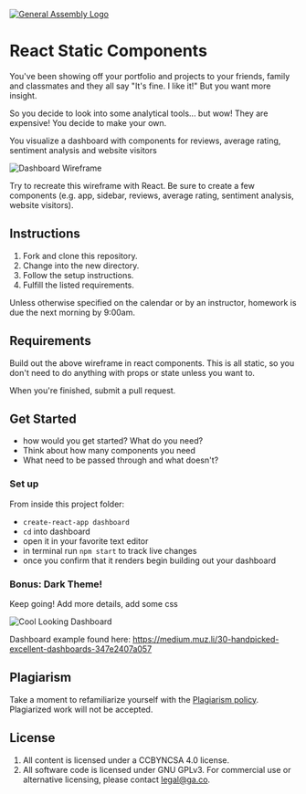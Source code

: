 [![General Assembly Logo](https://camo.githubusercontent.com/1a91b05b8f4d44b5bbfb83abac2b0996d8e26c92/687474703a2f2f692e696d6775722e636f6d2f6b6538555354712e706e67)](https://generalassemb.ly/education/web-development-immersive)

# React Static Components

You've been showing off your portfolio and projects to your friends, family and
classmates and they all say "It's fine. I like it!" But you want more insight.

So you decide to look into some analytical tools... but wow! They are expensive!
You decide to make your own.

You visualize a dashboard with components for reviews, average rating,
sentiment analysis and website visitors

![Dashboard Wireframe](https://i.imgur.com/5mCo2tV.png)

Try to recreate this wireframe with React. Be sure to create a few components
(e.g. app, sidebar, reviews, average rating, sentiment analysis, website
visitors).

## Instructions

1. Fork and clone this repository.
1. Change into the new directory.
1. Follow the setup instructions.
1. Fulfill the listed requirements.

Unless otherwise specified on the calendar or by an instructor, homework is due
the next morning by 9:00am.

## Requirements

Build out the above wireframe in react components. This is all static, so you
don't need to do anything with props or state unless you want to.

When you're finished, submit a pull request.

## Get Started

- how would you get started? What do you need?
- Think about how many components you need
- What need to be passed through and what doesn't?

### Set up

From inside this project folder:

- `create-react-app dashboard`
- `cd` into dashboard
- open it in your favorite text editor
- in terminal run `npm start` to track live changes
- once you confirm that it renders begin building out your dashboard

### Bonus: Dark Theme!

Keep going! Add more details, add some css

![Cool Looking Dashboard](https://i.imgur.com/3kPnrAq.png)

Dashboard example found here:
https://medium.muz.li/30-handpicked-excellent-dashboards-347e2407a057

## Plagiarism

Take a moment to refamiliarize yourself with the [Plagiarism
policy](https://git.generalassemb.ly/DC-WDI/Administrative/blob/master/plagiarism.md).
Plagiarized work will not be accepted.

## License

1.  All content is licensed under a CC­BY­NC­SA 4.0 license.
1.  All software code is licensed under GNU GPLv3. For commercial use or
    alternative licensing, please contact legal@ga.co.
